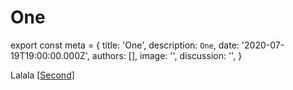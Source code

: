 # One

export const meta = {
  title: 'One',
  description: `One`,
  date: '2020-07-19T19:00:00.000Z',
  authors: [],
  image: '',
  discussion: '',
}

Lalala [[Second]]

[//begin]: # "Autogenerated link references for markdown compatibility"
[Second]: second "Second"
[//end]: # "Autogenerated link references"